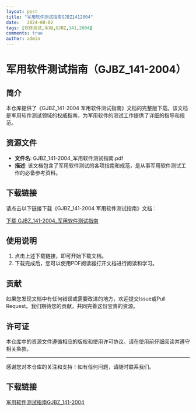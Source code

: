 ```yaml
---
layout: post
title: "军用软件测试指南GJBZ1412004"
date:   2024-08-02
tags: [软件测试,军用,GJBZ,141,2004]
comments: true
author: admin
---
```

# 军用软件测试指南（GJBZ_141-2004）

## 简介

本仓库提供了《GJBZ_141-2004 军用软件测试指南》文档的完整版下载。该文档是军用软件测试领域的权威指南，为军用软件的测试工作提供了详细的指导和规范。

## 资源文件

- **文件名**: GJBZ_141-2004_军用软件测试指南.pdf
- **描述**: 该文档包含了军用软件测试的各项指南和规范，是从事军用软件测试工作的必备参考资料。

## 下载链接

请点击以下链接下载《GJBZ_141-2004 军用软件测试指南》文档：

[下载 GJBZ_141-2004_军用软件测试指南](./GJBZ_141-2004_军用软件测试指南.pdf)

## 使用说明

1. 点击上述下载链接，即可开始下载文档。
2. 下载完成后，您可以使用PDF阅读器打开文档进行阅读和学习。

## 贡献

如果您发现文档中有任何错误或需要改进的地方，欢迎提交Issue或Pull Request。我们期待您的贡献，共同完善这份宝贵的资源。

## 许可证

本仓库中的资源文件遵循相应的版权和使用许可协议。请在使用前仔细阅读并遵守相关条款。

---

感谢您对本仓库的关注和支持！如有任何问题，请随时联系我们。

## 下载链接

[军用软件测试指南GJBZ_141-2004](https://pan.quark.cn/s/60427e7e56c3)